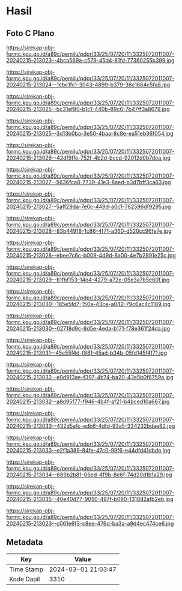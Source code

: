 # Hasil

## Foto C Plano

https://sirekap-obj-formc.kpu.go.id/a89c/pemilu/pdpr/33/25/07/20/11/3325072011007-20240215-213023--4bca569a-c579-45d4-81fd-77360255b399.jpg

https://sirekap-obj-formc.kpu.go.id/a89c/pemilu/pdpr/33/25/07/20/11/3325072011007-20240215-213024--1ebc1fc1-3043-4899-b379-36c1664c5fa8.jpg

https://sirekap-obj-formc.kpu.go.id/a89c/pemilu/pdpr/33/25/07/20/11/3325072011007-20240215-213025--bc31ef80-b1c1-440b-89c6-7b47ff3a8679.jpg

https://sirekap-obj-formc.kpu.go.id/a89c/pemilu/pdpr/33/25/07/20/11/3325072011007-20240215-213025--3d13b0ba-3e50-4baa-8c8e-ea51eb36f054.jpg

https://sirekap-obj-formc.kpu.go.id/a89c/pemilu/pdpr/33/25/07/20/11/3325072011007-20240215-213026--42df9ffe-752f-4b2d-bccd-92012d0b7dea.jpg

https://sirekap-obj-formc.kpu.go.id/a89c/pemilu/pdpr/33/25/07/20/11/3325072011007-20240215-213027--5636fca8-7739-41e3-8aed-b3d7bff3ca63.jpg

https://sirekap-obj-formc.kpu.go.id/a89c/pemilu/pdpr/33/25/07/20/11/3325072011007-20240215-213027--5aff29da-7e0c-449d-a0c1-762596df9295.jpg

https://sirekap-obj-formc.kpu.go.id/a89c/pemilu/pdpr/33/25/07/20/11/3325072011007-20240215-213028--83b44918-1c86-4f71-a360-d520cc96fe7e.jpg

https://sirekap-obj-formc.kpu.go.id/a89c/pemilu/pdpr/33/25/07/20/11/3325072011007-20240215-213028--ebee7c6c-b009-4d9d-8a00-4e7b2891e25c.jpg

https://sirekap-obj-formc.kpu.go.id/a89c/pemilu/pdpr/33/25/07/20/11/3325072011007-20240215-213029--b1fbf153-14e4-4279-a72e-05e3a7b5e60f.jpg

https://sirekap-obj-formc.kpu.go.id/a89c/pemilu/pdpr/33/25/07/20/11/3325072011007-20240215-213030--185e5fd7-150a-43ce-a042-79c6ac4c1189.jpg

https://sirekap-obj-formc.kpu.go.id/a89c/pemilu/pdpr/33/25/07/20/11/3325072011007-20240215-213030--02718d9c-8d5e-4eda-b171-f78e361f24da.jpg

https://sirekap-obj-formc.kpu.go.id/a89c/pemilu/pdpr/33/25/07/20/11/3325072011007-20240215-213031--45c55f4d-f881-45ad-b34b-05fd145f4f71.jpg

https://sirekap-obj-formc.kpu.go.id/a89c/pemilu/pdpr/33/25/07/20/11/3325072011007-20240215-213032--e0d913ae-f397-4b74-ba20-43e5b0f6759a.jpg

https://sirekap-obj-formc.kpu.go.id/a89c/pemilu/pdpr/33/25/07/20/11/3325072011007-20240215-213032--a8d95f77-f946-4b4f-af21-b4bced10a667.jpg

https://sirekap-obj-formc.kpu.go.id/a89c/pemilu/pdpr/33/25/07/20/11/3325072011007-20240215-213033--432d5a1c-edb6-4dfd-93a5-334232bdae82.jpg

https://sirekap-obj-formc.kpu.go.id/a89c/pemilu/pdpr/33/25/07/20/11/3325072011007-20240215-213033--e2f1a389-84fe-47c0-99f6-e44dfd41dbde.jpg

https://sirekap-obj-formc.kpu.go.id/a89c/pemilu/pdpr/33/25/07/20/11/3325072011007-20240215-213034--689b2b81-06ed-4f9b-8e6f-74d20d1b1a29.jpg

https://sirekap-obj-formc.kpu.go.id/a89c/pemilu/pdpr/33/25/07/20/11/3325072011007-20240215-213035--40e40d77-9050-497f-b090-1318d2afb2eb.jpg

https://sirekap-obj-formc.kpu.go.id/a89c/pemilu/pdpr/33/25/07/20/11/3325072011007-20240215-213023--c061e6f3-c8ee-476d-ba3a-a9d4ec474ce6.jpg


## Metadata

| Key        | Value               |
| ---------- | ------------------- |
| Time Stamp | 2024-03-01 21:03:47 |
| Kode Dapil | 3310                |



